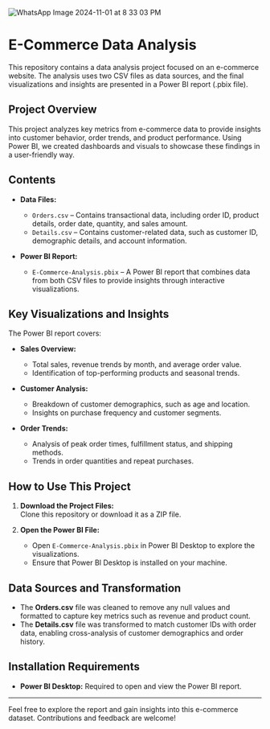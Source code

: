 ![WhatsApp Image 2024-11-01 at 8 33 03 PM](https://github.com/user-attachments/assets/249d31ae-f907-4b2f-a9d8-c9c8eeb37180)
# E-Commerce Data Analysis 

This repository contains a data analysis project focused on an e-commerce website. The analysis uses two CSV files as data sources, and the final visualizations and insights are presented in a Power BI report (.pbix file).

## Project Overview

This project analyzes key metrics from e-commerce data to provide insights into customer behavior, order trends, and product performance. Using Power BI, we created dashboards and visuals to showcase these findings in a user-friendly way.

## Contents

- **Data Files:**  
  - `Orders.csv` – Contains transactional data, including order ID, product details, order date, quantity, and sales amount.
  - `Details.csv` – Contains customer-related data, such as customer ID, demographic details, and account information.

- **Power BI Report:**  
  - `E-Commerce-Analysis.pbix` – A Power BI report that combines data from both CSV files to provide insights through interactive visualizations.

## Key Visualizations and Insights

The Power BI report covers:
- **Sales Overview:**  
  - Total sales, revenue trends by month, and average order value.
  - Identification of top-performing products and seasonal trends.

- **Customer Analysis:**  
  - Breakdown of customer demographics, such as age and location.
  - Insights on purchase frequency and customer segments.

- **Order Trends:**  
  - Analysis of peak order times, fulfillment status, and shipping methods.
  - Trends in order quantities and repeat purchases.

## How to Use This Project

1. **Download the Project Files:**  
   Clone this repository or download it as a ZIP file.

2. **Open the Power BI File:**  
   - Open `E-Commerce-Analysis.pbix` in Power BI Desktop to explore the visualizations.
   - Ensure that Power BI Desktop is installed on your machine.

## Data Sources and Transformation

- The **Orders.csv** file was cleaned to remove any null values and formatted to capture key metrics such as revenue and product count.
- The **Details.csv** file was transformed to match customer IDs with order data, enabling cross-analysis of customer demographics and order history.

## Installation Requirements

- **Power BI Desktop:** Required to open and view the Power BI report.

---

Feel free to explore the report and gain insights into this e-commerce dataset. Contributions and feedback are welcome!
